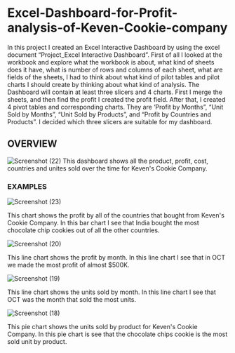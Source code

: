 # Excel-Dashboard-for-Profit-analysis-of-Keven-Cookie-company


In this project I created an Excel Interactive Dashboard by using the excel document “Project_Excel Interactive Dashboard”. First of all I looked at the workbook and explore what the workbook is about, what kind of sheets does it have, what is number of rows and columns of each sheet, what are fields of the sheets, I had to think about what kind of pilot tables and pilot charts I should create by thinking about what kind of analysis. The Dashboard will contain at least three slicers and 4 charts. First I merge the sheets, and then find the profit I created the profit field. After that, I created 4 pivot tables and corresponding charts. They are ‘Profit by Months”, “Unit Sold by Months”, “Unit Sold by Products”, and “Profit by Countries and Products”. I decided which three slicers are suitable for my dashboard.

## OVERVIEW



![Screenshot (22)](https://github.com/deonjr04/Excel-Dashboard-for-Profit-analysis-of-Keven-Cookie-company/assets/146729697/6d575d36-a959-45da-9990-d123cb3144ce)
This dashboard shows all the product, profit, cost, countries and unites sold over the time for Keven's Cookie Company.

### EXAMPLES

![Screenshot (23)](https://github.com/deonjr04/Excel-Dashboard-for-Profit-analysis-of-Keven-Cookie-company/assets/146729697/ae50ad95-5134-48e4-b0c4-ced8ce21fc40)

This chart shows the profit by all of the countries that bought from Keven's Cookie Company. In this bar chart I see that India bought the most chocolate chip cookies out of all the other countries.


![Screenshot (20)](https://github.com/deonjr04/Excel-Dashboard-for-Profit-analysis-of-Keven-Cookie-company/assets/146729697/be9ae3f3-2dde-4399-8028-c0b96dea6816)

This line chart shows the profit by month. In this line chart I see that in OCT we made the most profit of almost $500K.

![Screenshot (19)](https://github.com/deonjr04/Excel-Dashboard-for-Profit-analysis-of-Keven-Cookie-company/assets/146729697/6289fbbe-6431-4d06-a9ea-a3c52312e45b)

This line chart shows the units sold by month. In this line chart I see that OCT was the month that sold the most units.

![Screenshot (18)](https://github.com/deonjr04/Excel-Dashboard-for-Profit-analysis-of-Keven-Cookie-company/assets/146729697/026d5f68-7f9e-4a76-a250-5027a995a9f4)

This pie chart shows the units sold by product for Keven's Cookie Company. In this pie chart is see that the chocolate chips cookie is the most sold unit by product.












